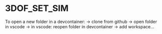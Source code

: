 # 3DOF_SET_SIM
To open a new folder in a devcontainer:
-> clone from github
-> open folder in vscode
-> in vscode: reopen folder in devcontainer -> add workspace...
